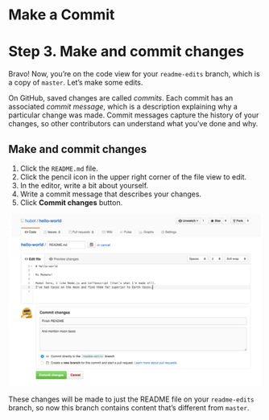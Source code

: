 # Make a Commit

# Step 3. Make and commit changes

Bravo! Now, you’re on the code view for your ```readme-edits``` branch, which is a copy of ```master```. Let’s make some edits.

On GitHub, saved changes are called *commits*. Each commit has an associated *commit message*, which is a description explaining why a particular change was made. Commit messages capture the history of your changes, so other contributors can understand what you’ve done and why.
## Make and commit changes

1.    Click the ```README.md``` file.
2.    Click the pencil icon in the upper right corner of the file view to edit.
3.    In the editor, write a bit about yourself.
4.    Write a commit message that describes your changes.
5.    Click **Commit changes** button.

![commit](commit.png)

These changes will be made to just the README file on your ```readme-edits``` branch, so now this branch contains content that’s different from ```master```.